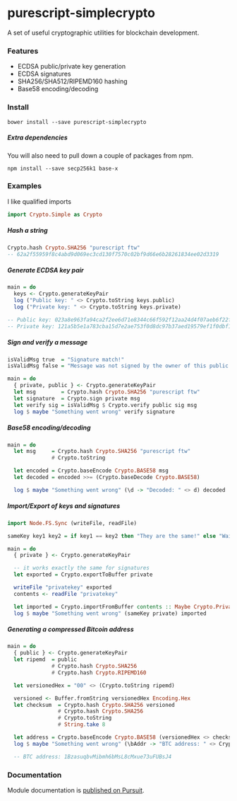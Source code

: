 
# purescript-simplecrypto

A set of useful cryptographic utilities for blockchain development.



### Features

- ECDSA public/private key generation
- ECDSA signatures
- SHA256/SHA512/RIPEMD160 hashing
- Base58 encoding/decoding



### Install

`bower install --save purescript-simplecrypto`

##### Extra dependencies
You will also need to pull down a couple of packages from npm.

`npm install --save secp256k1 base-x`



### Examples

I like qualified imports
```haskell
import Crypto.Simple as Crypto
```

##### Hash a string

```haskell
Crypto.hash Crypto.SHA256 "purescript ftw"
-- 62a2f55959f8c4abd9d069ec3cd130f7570c02bf9d66e6b28261834ee02d3319
```

##### Generate ECDSA key pair
```haskell
main = do
  keys <- Crypto.generateKeyPair
  log ("Public key: " <> Crypto.toString keys.public)
  log ("Private key: " <> Crypto.toString keys.private)

-- Public key: 023a8e963fa94ca2f2ee6d71e8344c66f592f12aa24d4f07aeb6f22f83317d817a
-- Private key: 121a5b5e1a783cba15d7e2ae753f0d8dc97b37aed19579ef1f0dbf13c7280a51
```

##### Sign and verify a message
```haskell
isValidMsg true  = "Signature match!"
isValidMsg false = "Message was not signed by the owner of this public key"

main = do
  { private, public } <- Crypto.generateKeyPair
  let msg        = Crypto.hash Crypto.SHA256 "purescript ftw"
  let signature  = Crypto.sign private msg
  let verify sig = isValidMsg $ Crypto.verify public sig msg
  log $ maybe "Something went wrong" verify signature
```


##### Base58 encoding/decoding
```haskell
main = do
  let msg     = Crypto.hash Crypto.SHA256 "purescript ftw"
              # Crypto.toString

  let encoded = Crypto.baseEncode Crypto.BASE58 msg
  let decoded = encoded >>= (Crypto.baseDecode Crypto.BASE58)

  log $ maybe "Something went wrong" (\d -> "Decoded: " <> d) decoded
```


##### Import/Export of keys and signatures
```haskell
import Node.FS.Sync (writeFile, readFile)

sameKey key1 key2 = if key1 == key2 then "They are the same!" else "Wait, what."

main = do
  { private } <- Crypto.generateKeyPair

  -- it works exactly the same for signatures
  let exported = Crypto.exportToBuffer private

  writeFile "privatekey" exported
  contents <- readFile "privatekey"

  let imported = Crypto.importFromBuffer contents :: Maybe Crypto.PrivateKey
  log $ maybe "Something went wrong" (sameKey private) imported
```


##### Generating a compressed Bitcoin address
```haskell
main = do
  { public } <- Crypto.generateKeyPair
  let ripemd  = public
              # Crypto.hash Crypto.SHA256
              # Crypto.hash Crypto.RIPEMD160

  let versionedHex = "00" <> (Crypto.toString ripemd)

  versioned <- Buffer.fromString versionedHex Encoding.Hex
  let checksum  = Crypto.hash Crypto.SHA256 versioned
                # Crypto.hash Crypto.SHA256
                # Crypto.toString
                # String.take 8

  let address = Crypto.baseEncode Crypto.BASE58 (versionedHex <> checksum)
  log $ maybe "Something went wrong" (\bAddr -> "BTC address: " <> Crypto.toString bAddr) address

  -- BTC address: 1BzasuqbvMibmh6bMsL8cMxue73uFUBsJ4
```

### Documentation

Module documentation is [published on Pursuit](http://pursuit.purescript.org/packages/purescript-simplecrypto).
